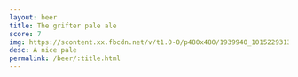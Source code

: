 ```yaml
---
layout: beer
title: The grifter pale ale
score: 7
img: https://scontent.xx.fbcdn.net/v/t1.0-0/p480x480/1939940_10152293133933745_1195913989_n.jpg?oh=a416ebc69bf47bdbad4b024c4e059abf&oe=58CA1AF7
desc: A nice pale
permalink: /beer/:title.html
---
```

